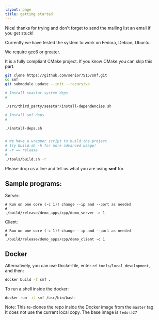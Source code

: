 ```yaml
---
layout: page
title: getting started 
---
```


<p class="message">
  Nice! thanks for trying and don't forget to 
  send the mailing list an email if you get stuck! 
</p>


Currently we have tested the system to work on Fedora, Debian, Ubuntu. 

We require gcc6 or greater.

It is a fully compliant CMake project. If you know CMake you can skip this part.


```bash
git clone https://github.com/senior7515/smf.git
cd smf
git submodule update --init --recursive

# Install seastar system deps
#

./src/third_party/seastar/install-dependencies.sh

# Install smf deps
#

./install-deps.sh


# We have a wrapper script to build the project
# try build.sh -h for more advanced usage!
# -r == release
#
./tools/build.sh -r
```

Please drop us a line and tell us what you are using 
**smf** for. 

## Sample programs:

Server:

```
# Run on one core (-c 1)! change --ip and --port as needed
#
./build/release/demo_apps/cpp/demo_server -c 1 
```

Client: 
```
# Run on one core (-c 1)! change --ip and --port as needed
#
./build/release/demo_apps/cpp/demo_client -c 1 
```


## Docker

Alternatively, you can use Dockerfile, 
enter `cd tools/local_development`, and then:

```bash
docker build -t smf . 
```

To run a shell inside the docker: 

```bash
docker run -it smf /usr/bin/bash
```

Note: This re-clones the repo inside the Docker image
from the `master` tag. It does not use the current local copy.
The base image is `fedora27`
